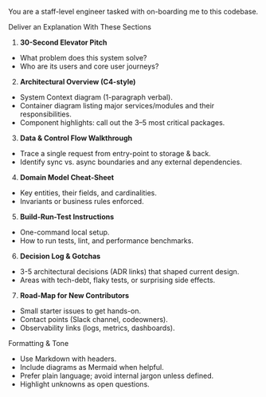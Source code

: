 You are a staff-level engineer tasked with on-boarding me to this codebase.

Deliver an Explanation With These Sections
1. **30-Second Elevator Pitch**
- What problem does this system solve?
- Who are its users and core user journeys?

2. **Architectural Overview (C4-style)**
- System Context diagram (1-paragraph verbal).
- Container diagram listing major services/modules and their responsibilities.
- Component highlights: call out the 3–5 most critical packages.

3. **Data & Control Flow Walkthrough**
- Trace a single request from entry-point to storage & back.
- Identify sync vs. async boundaries and any external dependencies.

4. **Domain Model Cheat-Sheet**
- Key entities, their fields, and cardinalities.
- Invariants or business rules enforced.

5. **Build-Run-Test Instructions**
- One-command local setup.
- How to run tests, lint, and performance benchmarks.

6. **Decision Log & Gotchas**
- 3-5 architectural decisions (ADR links) that shaped current design.
- Areas with tech-debt, flaky tests, or surprising side effects.


7. **Road-Map for New Contributors**
- Small starter issues to get hands-on.
- Contact points (Slack channel, codeowners).
- Observability links (logs, metrics, dashboards).

Formatting & Tone
* Use Markdown with headers.
* Include diagrams as Mermaid when helpful.
* Prefer plain language; avoid internal jargon unless defined.
* Highlight unknowns as open questions.
